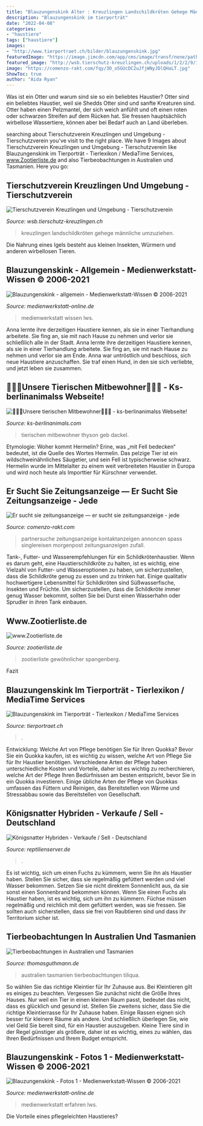 ```yaml
---
title: "Blauzungenskink Alter : Kreuzlingen Landschildkröten Gehege Männliche Umzuziehen"
description: "Blauzungenskink im tierporträt"
date: "2022-04-08"
categories:
- "haustiere"
tags: ["haustiere"]
images:
- "http://www.tierportraet.ch/bilder/blauzungenskink.jpg"
featuredImage: "https://image.jimcdn.com/app/cms/image/transf/none/path/s2faacbfc48fca3e5/image/ie3dfd289620e9187/version/1503875520/image.png"
featured_image: "http://wsb.tierschutz-kreuzlingen.ch/uploads/1/2/2/9/122963513/april20-landschildkroete_orig.jpeg"
image: "https://comenzo-rakt.com/fqy/3O_o5GUcDC2uJfjWNyJDlQHaLT.jpg"
ShowToc: true
author: "Aida Ryan"
---
```



Was ist ein Otter und warum sind sie so ein beliebtes Haustier?
Otter sind ein beliebtes Haustier, weil sie Shedds Otter sind und sanfte Kreaturen sind. Otter haben einen Pelzmantel, der sich weich anfühlt und oft einen roten oder schwarzen Streifen auf dem Rücken hat. Sie fressen hauptsächlich wirbellose Wassertiere, können aber bei Bedarf auch an Land überleben.

	

		
searching about Tierschutzverein Kreuzlingen und Umgebung - Tierschutzverein you've visit to the right place. We have 9 Images about Tierschutzverein Kreuzlingen und Umgebung - Tierschutzverein like Blauzungenskink im Tierporträt - Tierlexikon / MediaTime Services, www.Zootierliste.de and also Tierbeobachtungen in Australien und Tasmanien. Here you go:
		
    
## Tierschutzverein Kreuzlingen Und Umgebung - Tierschutzverein

<img loading=lazy src="http://wsb.tierschutz-kreuzlingen.ch/uploads/1/2/2/9/122963513/april20-landschildkroete_orig.jpeg" onerror="this.onerror=null;this.src='https://tse2.mm.bing.net/th?id=OIP.lo9op-xXTLgMaS-2GeUgVAHaEM&amp;pid=15.1';" alt="Tierschutzverein Kreuzlingen und Umgebung - Tierschutzverein">

_Source: wsb.tierschutz-kreuzlingen.ch_

>kreuzlingen landschildkröten gehege männliche umzuziehen. 

	

Die Nahrung eines Igels besteht aus kleinen Insekten, Würmern und anderen wirbellosen Tieren.

    
## Blauzungenskink - Allgemein - Medienwerkstatt-Wissen © 2006-2021

<img loading=lazy src="https://www.medienwerkstatt-online.de/lws_wissen/bilder/25244-2.jpg" onerror="this.onerror=null;this.src='https://tse1.mm.bing.net/th?id=OIP.JTS18Z-HFy3XvtBEZ4k7SQHaE8&amp;pid=15.1';" alt="Blauzungenskink - allgemein - Medienwerkstatt-Wissen © 2006-2021">

_Source: medienwerkstatt-online.de_

>medienwerkstatt wissen lws. 

	

Anna lernte ihre derzeitigen Haustiere kennen, als sie in einer Tierhandlung arbeitete. Sie fing an, sie mit nach Hause zu nehmen und verlor sie schließlich alle in der Stadt.
Anna lernte ihre derzeitigen Haustiere kennen, als sie in einer Tierhandlung arbeitete. Sie fing an, sie mit nach Hause zu nehmen und verlor sie am Ende. Anna war untröstlich und beschloss, sich neue Haustiere anzuschaffen. Sie traf einen Hund, in den sie sich verliebte, und jetzt leben sie zusammen.

    
## 🦎🐾🐍Unsere Tierischen Mitbewohner🐢🐞🐜 - Ks-berlinanimalss Webseite!

<img loading=lazy src="https://image.jimcdn.com/app/cms/image/transf/none/path/s2faacbfc48fca3e5/image/ie3dfd289620e9187/version/1503875520/image.png" onerror="this.onerror=null;this.src='https://tse4.mm.bing.net/th?id=OIP.mVnsnDbHmfcf-ABTWhEtfgHaFj&amp;pid=15.1';" alt="🦎🐾🐍Unsere tierischen Mitbewohner🐢🐞🐜 - ks-berlinanimalss Webseite!">

_Source: ks-berlinanimals.com_

>tierischen mitbewohner thyson geb dackel. 

	

Etymologie: Woher kommt Hermelin?
Erine, was „mit Fell bedecken“ bedeutet, ist die Quelle des Wortes Hermelin. Das pelzige Tier ist ein wildschweinähnliches Säugetier, und sein Fell ist typischerweise schwarz. Hermelin wurde im Mittelalter zu einem weit verbreiteten Haustier in Europa und wird noch heute als Importtier für Kürschner verwendet.

    
## Er Sucht Sie Zeitungsanzeige — Er Sucht Sie Zeitungsanzeige - Jede

<img loading=lazy src="https://comenzo-rakt.com/fqy/3O_o5GUcDC2uJfjWNyJDlQHaLT.jpg" onerror="this.onerror=null;this.src='https://tse3.mm.bing.net/th?id=OIP.ejJwc0OxdIWI6cxQB_zERAAAAA&amp;pid=15.1';" alt="Er sucht sie zeitungsanzeige — er sucht sie zeitungsanzeige - jede">

_Source: comenzo-rakt.com_

>partnersuche zeitungsanzeige kontaktanzeigen annoncen spass singlereisen morgenpost zeitungsanzeigen zufall. 

	

Tank-, Futter- und Wasserempfehlungen für ein Schildkrötenhaustier.
Wenn es darum geht, eine Haustierschildkröte zu halten, ist es wichtig, eine Vielzahl von Futter- und Wasseroptionen zu haben, um sicherzustellen, dass die Schildkröte genug zu essen und zu trinken hat. Einige qualitativ hochwertigere Lebensmittel für Schildkröten sind Süßwasserfische, Insekten und Früchte. Um sicherzustellen, dass die Schildkröte immer genug Wasser bekommt, sollten Sie bei Durst einen Wasserhahn oder Sprudler in ihren Tank einbauen.

    
## Www.Zootierliste.de

<img loading=lazy src="https://www.zootierliste.de/imagedb/3040707/5678533f/Blauzungenskink.jpg" onerror="this.onerror=null;this.src='https://tse4.mm.bing.net/th?id=OIP.IACIAED9n-maGcaf7Ke4NQHaFj&amp;pid=15.1';" alt="www.Zootierliste.de">

_Source: zootierliste.de_

>zootierliste gewöhnlicher spangenberg. 

	

Fazit

    
## Blauzungenskink Im Tierporträt - Tierlexikon / MediaTime Services

<img loading=lazy src="http://www.tierportraet.ch/bilder/blauzungenskink.jpg" onerror="this.onerror=null;this.src='https://tse1.mm.bing.net/th?id=OIP.xrRjV9LJVZY535T_652QcQHaHK&amp;pid=15.1';" alt="Blauzungenskink im Tierporträt - Tierlexikon / MediaTime Services">

_Source: tierportraet.ch_

>. 

	

Entwicklung: Welche Art von Pflege benötigen Sie für Ihren Quokka?
Bevor Sie ein Quokka kaufen, ist es wichtig zu wissen, welche Art von Pflege Sie für Ihr Haustier benötigen. Verschiedene Arten der Pflege haben unterschiedliche Kosten und Vorteile, daher ist es wichtig zu recherchieren, welche Art der Pflege Ihren Bedürfnissen am besten entspricht, bevor Sie in ein Quokka investieren. Einige übliche Arten der Pflege von Quokkas umfassen das Füttern und Reinigen, das Bereitstellen von Wärme und Stressabbau sowie das Bereitstellen von Gesellschaft.

    
## Königsnatter Hybriden - Verkaufe / Sell - Deutschland

<img loading=lazy src="https://www.reptilienserver.de/images/2018/07/25/806/koenigsnatter-hybriden_4.jpg?v=1532528927" onerror="this.onerror=null;this.src='https://tse1.mm.bing.net/th?id=OIP.fkIuqqb4FEI7a2C4neeS_QHaFj&amp;pid=15.1';" alt="Königsnatter Hybriden - Verkaufe / Sell - Deutschland">

_Source: reptilienserver.de_

>. 

	

Es ist wichtig, sich um einen Fuchs zu kümmern, wenn Sie ihn als Haustier haben. Stellen Sie sicher, dass sie regelmäßig gefüttert werden und viel Wasser bekommen. Setzen Sie sie nicht direktem Sonnenlicht aus, da sie sonst einen Sonnenbrand bekommen können.
Wenn Sie einen Fuchs als Haustier haben, ist es wichtig, sich um ihn zu kümmern. Füchse müssen regelmäßig und reichlich mit dem gefüttert werden, was sie fressen. Sie sollten auch sicherstellen, dass sie frei von Raubtieren sind und dass ihr Territorium sicher ist.

    
## Tierbeobachtungen In Australien Und Tasmanien

<img loading=lazy src="http://www.thomasguthmann.de/photo/wp-content/uploads/2015/01/Tiere-Australien-Tasmanien-17.jpg" onerror="this.onerror=null;this.src='https://tse1.mm.bing.net/th?id=OIP.99Quy9R8kzVDfKDvaq_IdwHaFj&amp;pid=15.1';" alt="Tierbeobachtungen in Australien und Tasmanien">

_Source: thomasguthmann.de_

>australien tasmanien tierbeobachtungen tiliqua. 

	

So wählen Sie das richtige Kleintier für Ihr Zuhause aus.
Bei Kleintieren gilt es einiges zu beachten. Vergessen Sie zunächst nicht die Größe Ihres Hauses. Nur weil ein Tier in einen kleinen Raum passt, bedeutet das nicht, dass es glücklich und gesund ist. Stellen Sie zweitens sicher, dass Sie die richtige Kleintierrasse für Ihr Zuhause haben. Einige Rassen eignen sich besser für kleinere Räume als andere. Und schließlich überlegen Sie, wie viel Geld Sie bereit sind, für ein Haustier auszugeben. Kleine Tiere sind in der Regel günstiger als größere, daher ist es wichtig, eines zu wählen, das Ihren Bedürfnissen und Ihrem Budget entspricht.

    
## Blauzungenskink - Fotos 1 - Medienwerkstatt-Wissen © 2006-2021

<img loading=lazy src="https://medienwerkstatt-online.de/lws_wissen/bilder/31225-1.jpg" onerror="this.onerror=null;this.src='https://tse3.mm.bing.net/th?id=OIP.oFWkwqzD6csKMyhnOHcw2wHaEK&amp;pid=15.1';" alt="Blauzungenskink - Fotos 1 - Medienwerkstatt-Wissen © 2006-2021">

_Source: medienwerkstatt-online.de_

>medienwerkstatt erfahren lws. 

	

Die Vorteile eines pflegeleichten Haustieres?

